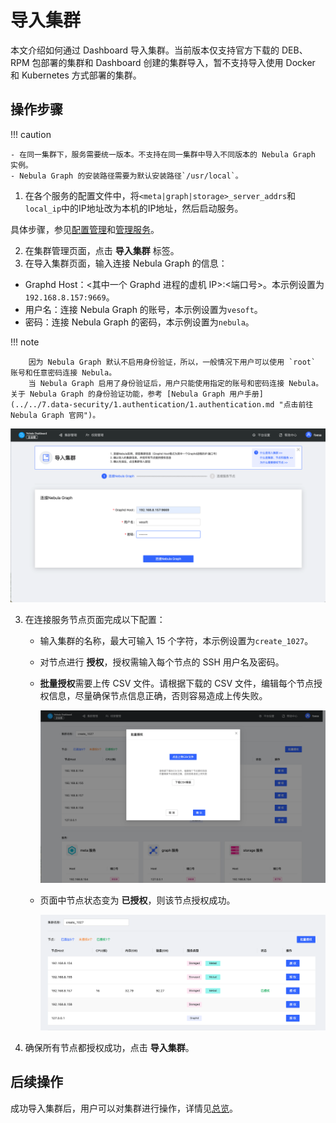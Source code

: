 # 导入集群

本文介绍如何通过 Dashboard 导入集群。当前版本仅支持官方下载的 DEB、RPM 包部署的集群和 Dashboard 创建的集群导入，暂不支持导入使用 Docker 和 Kubernetes 方式部署的集群。

## 操作步骤

!!! caution

    - 在同一集群下，服务需要统一版本。不支持在同一集群中导入不同版本的 Nebula Graph 实例。
    - Nebula Graph 的安装路径需要为默认安装路径`/usr/local`。

1. 在各个服务的配置文件中，将`<meta|graph|storage>_server_addrs`和`local_ip`中的IP地址改为本机的IP地址，然后启动服务。

  具体步骤，参见[配置管理](../../5.configurations-and-logs/1.configurations/1.configurations.md)和[管理服务](../../4.deployment-and-installation/manage-service.md)。

2. 在集群管理页面，点击 **导入集群** 标签。
3. 在导入集群页面，输入连接 Nebula Graph 的信息：
  - Graphd Host：<其中一个 Graphd 进程的虚机 IP>:<端口号>。本示例设置为 `192.168.8.157:9669`。
  - 用户名：连接 Nebula Graph 的账号，本示例设置为`vesoft`。
  - 密码：连接 Nebula Graph 的密码，本示例设置为`nebula`。

  !!! note

        因为 Nebula Graph 默认不启用身份验证，所以，一般情况下用户可以使用 `root` 账号和任意密码连接 Nebula。
        当 Nebula Graph 启用了身份验证后，用户只能使用指定的账号和密码连接 Nebula。关于 Nebula Graph 的身份验证功能，参考 [Nebula Graph 用户手册](../../7.data-security/1.authentication/1.authentication.md "点击前往 Nebula Graph 官网")。
   
   ![connect](../figs/ds-025.png)

3. 在连接服务节点页面完成以下配置：
   - 输入集群的名称，最大可输入 15 个字符，本示例设置为`create_1027`。
   - 对节点进行 **授权**，授权需输入每个节点的 SSH 用户名及密码。
   - **批量授权**需要上传 CSV 文件。请根据下载的 CSV 文件，编辑每个节点授权信息，尽量确保节点信息正确，否则容易造成上传失败。
  
     ![批量授权](../figs/ds-026.png)

   - 页面中节点状态变为 **已授权**，则该节点授权成功。
  
     ![授权](../figs/ds-027.png)

4. 确保所有节点都授权成功，点击 **导入集群**。

## 后续操作

成功导入集群后，用户可以对集群进行操作，详情见[总览](../4.cluster-operator/1.overview.md)。
